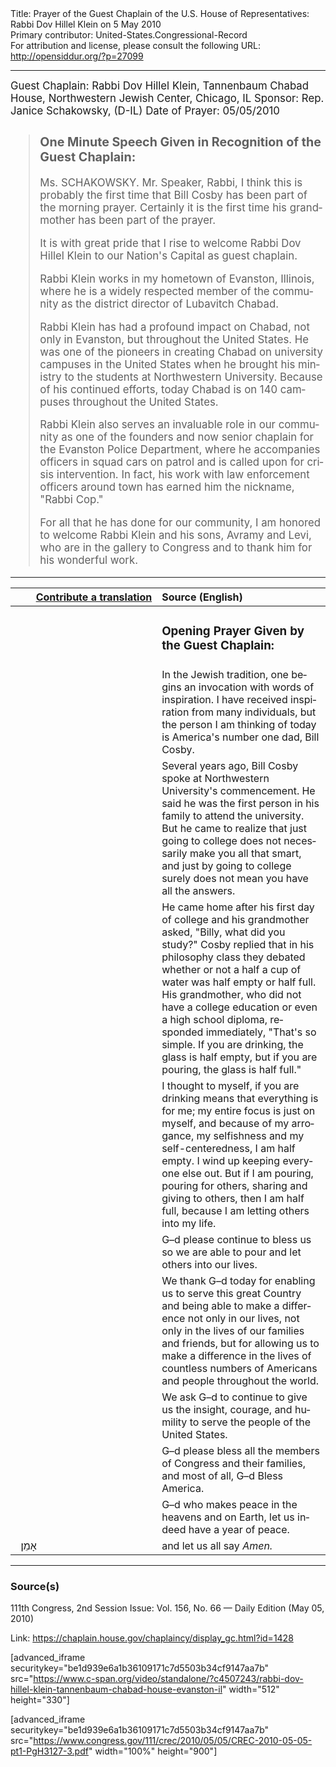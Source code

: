 <html>
<head></head>
<body>
Title: Prayer of the Guest Chaplain of the U.S. House of Representatives: Rabbi Dov Hillel Klein on 5 May 2010<br />
Primary contributor: United-States.Congressional-Record<br />
For attribution and license, please consult the following URL: <a href="http://opensiddur.org/?p=27099">http://opensiddur.org/?p=27099</a>
<p />
<hr />

<div class="english" lang="en" style="font-size:1.2em;">
Guest Chaplain: Rabbi Dov Hillel Klein, Tannenbaum Chabad House, Northwestern Jewish Center, Chicago, IL
Sponsor: Rep. Janice Schakowsky, (D-IL)
Date of Prayer: 05/05/2010

<blockquote>
<h3>One Minute Speech Given in Recognition of the Guest Chaplain:</h3>

Ms. SCHAKOWSKY. Mr. Speaker, Rabbi, I think this is probably the first time that Bill Cosby has been part of the morning prayer. Certainly it is the first time his grandmother has been part of the prayer.

It is with great pride that I rise to welcome Rabbi Dov Hillel Klein to our Nation's Capital as guest chaplain.

Rabbi Klein works in my hometown of Evanston, Illinois, where he is a widely respected member of the community as the district director of Lubavitch Chabad.

Rabbi Klein has had a profound impact on Chabad, not only in Evanston, but throughout the United States. He was one of the pioneers in creating Chabad on university campuses in the United States when he brought his ministry to the students at Northwestern University. Because of his continued efforts, today Chabad is on 140 campuses throughout the United States.

Rabbi Klein also serves an invaluable role in our community as one of the founders and now senior chaplain for the Evanston Police Department, where he accompanies officers in squad cars on patrol and is called upon for crisis intervention. In fact, his work with law enforcement officers around town has earned him the nickname, "Rabbi Cop."

For all that he has done for our community, I am honored to welcome Rabbi Klein and his sons, Avramy and Levi, who are in the gallery to Congress and to thank him for his wonderful work.
</blockquote>
</div>

<hr />

<table style="margin-left: auto;margin-right: auto;" class="draggable">
<thead><tr><th id="x" style="text-align: right;"><a href="/contributing/upload/">Contribute a translation</a></th><th style="text-align: left;">Source (English)</th></tr></thead>
<tbody>
<tr><td style="vertical-align:top;" width="46%">
<div class="liturgy" lang="he">

</span></div></td>
 
<td style="vertical-align:top;" width="53%">
<div class="english" lang="en">
<h3>Opening Prayer Given by the Guest Chaplain:</h3>
</div></td></tr>

<tr><td style="vertical-align:top;" width="46%">
<div class="liturgy" lang="he">

</span></div></td>
 
<td style="vertical-align:top;" width="53%">
<div class="english" lang="en">
In the Jewish tradition, one begins an invocation with words of inspiration. I have received inspiration from many individuals, but the person I am thinking of today is America's number one dad, Bill Cosby.
</div></td></tr>


<tr><td style="vertical-align:top;" width="46%">
<div class="liturgy" lang="he">

</span></div></td>
 
<td style="vertical-align:top;" width="53%">
<div class="english" lang="en">
Several years ago, Bill Cosby spoke at Northwestern University's commencement. He said he was the first person in his family to attend the university. But he came to realize that just going to college does not necessarily make you all that smart, and just by going to college surely does not mean you have all the answers.
</div></td></tr>


<tr><td style="vertical-align:top;" width="46%">
<div class="liturgy" lang="he">

</span></div></td>
 
<td style="vertical-align:top;" width="53%">
<div class="english" lang="en">
He came home after his first day of college and his grandmother asked, "Billy, what did you study?" Cosby replied that in his philosophy class they debated whether or not a half a cup of water was half empty or half full. His grandmother, who did not have a college education or even a high school diploma, responded immediately, "That's so simple. If you are drinking, the glass is half empty, but if you are pouring, the glass is half full."
</div></td></tr>


<tr><td style="vertical-align:top;" width="46%">
<div class="liturgy" lang="he">

</span></div></td>
 
<td style="vertical-align:top;" width="53%">
<div class="english" lang="en">
I thought to myself, if you are drinking means that everything is for me; my entire focus is just on myself, and because of my arrogance, my selfishness and my self-centeredness, I am half empty. I wind up keeping everyone else out. But if I am pouring, pouring for others, sharing and giving to others, then I am half full, because I am letting others into my life.
</div></td></tr>


<tr><td style="vertical-align:top;" width="46%">
<div class="liturgy" lang="he">

</span></div></td>
 
<td style="vertical-align:top;" width="53%">
<div class="english" lang="en">
G–d 
please continue to bless us 
so we are able to pour and let others into our lives.
</div></td></tr>


<tr><td style="vertical-align:top;" width="46%">
<div class="liturgy" lang="he">

</span></div></td>
 
<td style="vertical-align:top;" width="53%">
<div class="english" lang="en">
We thank G–d today 
for enabling us to serve this great Country 
and being able to make a difference 
not only in our lives, 
not only in the lives of our families and friends, 
but for allowing us to make a difference 
in the lives of countless numbers of Americans 
and people throughout the world. 
</div></td></tr>


<tr><td style="vertical-align:top;" width="46%">
<div class="liturgy" lang="he">

</span></div></td>
 
<td style="vertical-align:top;" width="53%">
<div class="english" lang="en">
We ask G–d to continue to give us 
the insight, 
courage, 
and humility 
to serve the people of the United States. 
</div></td></tr>


<tr><td style="vertical-align:top;" width="46%">
<div class="liturgy" lang="he">

</span></div></td>
 
<td style="vertical-align:top;" width="53%">
<div class="english" lang="en">
G–d 
please bless all the members of Congress and their families, 
and most of all, 
G–d Bless America.
</div></td></tr>


<tr><td style="vertical-align:top;" width="46%">
<div class="liturgy" lang="he">

</span></div></td>
 
<td style="vertical-align:top;" width="53%">
<div class="english" lang="en">
G–d who makes peace in the heavens and on Earth, 
let us indeed have a year of peace.
</div></td></tr>


<tr><td style="vertical-align:top;" width="46%">
<div class="liturgy" lang="he">
&nbsp;
אָמֵן׃
</span></div></td>
 
<td style="vertical-align:top;" width="53%">
<div class="english" lang="en">
and let us all say 
<em>Amen.</em>
</div></td></tr>
</tbody></table>

<hr />

<h3>Source(s)</h3>

111th Congress, 2nd Session
Issue: Vol. 156, No. 66 — Daily Edition (May 05, 2010)

Link: <a href="https://chaplain.house.gov/chaplaincy/display_gc.html?id=1428">https://chaplain.house.gov/chaplaincy/display_gc.html?id=1428</a>

[advanced_iframe securitykey="be1d939e6a1b36109171c7d5503b34cf9147aa7b" src="https://www.c-span.org/video/standalone/?c4507243/rabbi-dov-hillel-klein-tannenbaum-chabad-house-evanston-il" width="512" height="330"]

[advanced_iframe securitykey="be1d939e6a1b36109171c7d5503b34cf9147aa7b" src="https://www.congress.gov/111/crec/2010/05/05/CREC-2010-05-05-pt1-PgH3127-3.pdf" width="100%" height="900"]
</body>
</html>